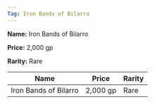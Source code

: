 ```yaml
---
Tag: Iron Bands of Bilarro
---
```


**Name:** Iron Bands of Bilarro

**Price:** 2,000 gp

**Rarity:** Rare

| Name     | Price     | Rarity     |
| -------- | --------- | ---------- |
| Iron Bands of Bilarro | 2,000 gp | Rare |
